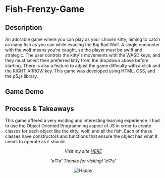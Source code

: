 # Fish-Frenzy-Game

## Description
An adorable game where you can play as your chosen kitty, aiming to catch as many fish as you can while evading the Big Bad Wolf. A single encounter with the wolf means you're caught, so the player must be swift and strategic. The user controls the kitty's movements with the WASD keys, and they must select their preferred kitty from the dropdown above before starting. There is also a feature to adjust the game difficulty with a click and the RIGHT ARROW key. This game was developed using HTML, CSS, and the p5.js library.

## Game Demo

## Process & Takeaways 
This game offered a very exciting and interesting learning experience. I had to use the Object Oriented Programming aspect of JS in order to create classes for each object like the kitty, wolf, and all the fish. Each of these classes have constructors and functions that ensure the object has what it needs to operate as it should. 



<p align="center">
  <i>Visit my site <a href="https://i6.cims.nyu.edu/~sb8249/interactive/assignment03/assignment03.html">HERE</a></i>
</p>

<p align="center">
  <i>˚ʚ♡ɞ˚ Thanks for visiting! ˚ʚ♡ɞ˚</i>
</p>

<p align="center">
  <img src="https://media.giphy.com/media/3UPNs8vXyJESQ/giphy.gif" alt="Happy">
</p>
